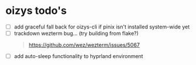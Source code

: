 # oizys todo's

- [ ] add graceful fall back for oizys-cli if pinix isn't installed system-wide yet
- [ ] trackdown wezterm bug... (try building from flake?)
  > https://github.com/wez/wezterm/issues/5067
- [ ] add auto-sleep functionality to hyprland environment

<!-- generated with <3 by daylinmorgan/todo -->

